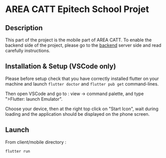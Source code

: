 # AREA CATT Epitech School Projet

## Description

This part of the project is the mobile part of AREA CATT.
To enable the backend side of the project, please go to the [backend](https://github.com/EpitechPromo2025/B-DEV-500-PAR-5-1-area-wassini.bouzidi/tree/main/server) server side and read carefully instructions.

## Installation & Setup (VSCode only)

Please before setup check that you have correctly installed flutter on your machine and launch
`flutter doctor` and `flutter pub get` command-lines.

Then open VSCode and go to : view -> command palette, and type ">Flutter: launch Emulator".

Choose your device, then at the right top click on "Start Icon", wait during loading and the application should be displayed on the phone screen.


## Launch

From client/mobile directory :

```bash
flutter run
```
